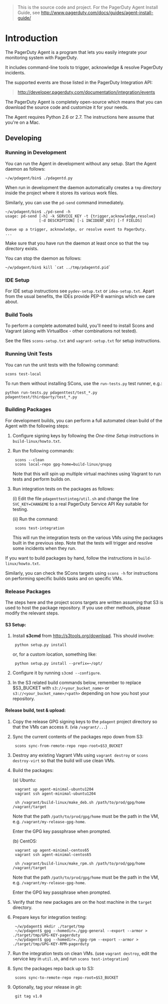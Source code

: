 
> This is the source code and project. For the PagerDuty Agent Install Guide,
> see http://www.pagerduty.com/docs/guides/agent-install-guide/

# Introduction

The PagerDuty Agent is a program that lets you easily integrate your monitoring
system with PagerDuty.

It includes command-line tools to trigger, acknowledge & resolve PagerDuty
incidents.

The supported events are those listed in the PagerDuty Integration API:

> <http://developer.pagerduty.com/documentation/integration/events>

The PagerDuty Agent is completely open-source which means that you can download
the source code and customize it for your needs.

The Agent requires Python 2.6 or 2.7. The instructions here assume that you're
on a Mac.


## Developing

### Running in Development

You can run the Agent in development without any setup. Start the Agent daemon
as follows:

    ~/w/pdagent/bin$ ./pdagentd.py

When run in development the daemon automatically creates a `tmp` directory
inside the project where it stores its various work files.

Similarly, you can use the `pd-send` command immediately.

```
~/w/pdagent/bin$ ./pd-send -h
usage: pd-send [-h] -k SERVICE_KEY -t {trigger,acknowledge,resolve}
               [-d DESCRIPTION] [-i INCIDENT_KEY] [-f FIELDS]

Queue up a trigger, acknowledge, or resolve event to PagerDuty.
...
```

Make sure that you have run the daemon at least once so that the `tmp`
directory exists.

You can stop the daemon as follows:

    ~/w/pdagent/bin$ kill `cat ../tmp/pdagentd.pid`


### IDE Setup

For IDE setup instructions see `pydev-setup.txt` or `idea-setup.txt`. Apart
from the usual benefits, the IDEs provide PEP-8 warnings which we care about.


### Build Tools

To perform a complete automated build, you'll need to install Scons and Vagrant
(along with VirtualBox - other combinations not tested).

See the files `scons-setup.txt` and `vagrant-setup.txt` for setup instructions.


### Running Unit Tests

You can run the unit tests with the following command:

    scons test-local

To run them without installing SCons, use the `run-tests.py` test runner, e.g.:

    python run-tests.py pdagenttest/test_*.py pdagenttest/thirdparty/test_*.py


### Building Packages

For development builds, you can perform a full automated clean build of the
Agent with the following steps:

1. Configure signing keys by following the _One-time Setup_ instructions in
`build-linux/howto.txt`.

2. Run the following commands:

        scons --clean
        scons local-repo gpg-home=build-linux/gnupg

    Note that this will spin up multiple virtual machines using Vagrant to run
    tests and perform builds on.

3. Run integration tests on the packages as follows:

    (i) Edit the file `pdagenttestinteg/util.sh` and change the line
    `SVC_KEY=CHANGEME` to a real PagerDuty Service API Key suitable for testing.

    (ii) Run the command:

        scons test-integration

    This will run the integration tests on the various VMs using the packages
    built in the previous step. Note that the tests will trigger and resolve
    some incidents when they run.


If you want to build packages by hand, follow the instructions in
`build-linux/howto.txt`.

Similarly, you can check the SCons targets using `scons -h` for instructions on
performing specific builds tasks and on specific VMs.

### Release Packages

The steps here and the project scons targets are written assuming that S3 is
used to host the package repository. If you use other methods, please modify
the relevant steps.


#### S3 Setup:

1. Install **s3cmd** from http://s3tools.org/download. This should involve:

        python setup.py install

    or, for a custom location, something like:

        python setup.py install --prefix=~/opt/

2. Configure it by running `s3cmd --configure`.

3. In the S3 related build commands below, remember to replace $S3_BUCKET with
`s3://<your_bucket_name>` or `s3://<your_bucket_name>/<path>` depending on how
you host your repository.


#### Release build, test & upload:

1. Copy the release GPG signing keys to the `pdagent` project directory so that
the VMs can access it. (via `/vagrant/...`)

2. Sync the current contents of the packages repo down from S3:

        scons sync-from-remote-repo repo-root=$S3_BUCKET

3. Destroy any existing Vagrant VMs using `vagrant destroy` or `scons
destroy-virt` so that the build will use clean VMs.

4. Build the packages:

    (a) Ubuntu:

        vagrant up agent-minimal-ubuntu1204
        vagrant ssh agent-minimal-ubuntu1204

        sh /vagrant/build-linux/make_deb.sh /path/to/prod/gpg/home /vagrant/target

    Note that the path `/path/to/prod/gpg/home` must be the path in the VM,
    e.g. `/vagrant/my-release-gpg-home`.

    Enter the GPG key passphrase when prompted.

    (b) CentOS:

        vagrant up agent-minimal-centos65
        vagrant ssh agent-minimal-centos65

        sh /vagrant/build-linux/make_rpm.sh /path/to/prod/gpg/home /vagrant/target

    Note that the path `/path/to/prod/gpg/home` must be the path in the VM,
    e.g. `/vagrant/my-release-gpg-home`.

    Enter the GPG key passphrase when prompted.


5. Verify that the new packages are on the host machine in the `target`
directory.


6. Prepare keys for integration testing:

        ~/w/pdagent$ mkdir ./target/tmp
        ~/w/pdagent$ gpg --homedir=./gpg-general --export --armor > ./target/tmp/GPG-KEY-pagerduty
        ~/w/pdagent$ gpg --homedir=./gpg-rpm --export --armor > ./target/tmp/GPG-KEY-RPM-pagerduty


7. Run the integration tests on clean VMs. (use `vagrant destroy`, edit the
service key in `util.sh`, and run `scons test-integration`)



8. Sync the packages repo back up to S3:

        scons sync-to-remote-repo repo-root=$S3_BUCKET


9. Optionally, tag your release in git:

        git tag v1.0
